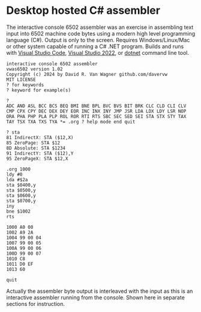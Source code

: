 # Desktop hosted C# assembler

The interactive console 6502 assembler was an exercise in assembling text input into 6502 machine code bytes using a modern high level programming language (C#).  Output is only to the screen.  Requires Windows/Linux/Mac or other system capable of running a C# .NET program.  Builds and runs with [Visual Studio Code](https://code.visualstudio.com/), [Visual Studio 2022](https://visualstudio.microsoft.com/), or [dotnet](https://learn.microsoft.com/en-us/dotnet/) command line tool.

````
interactive console 6502 assembler
vwas6502 version 1.02
Copyright (c) 2024 by David R. Van Wagner github.com/davervw
MIT LICENSE
? for keywords
? keyword for example(s)

?
ADC AND ASL BCC BCS BEQ BMI BNE BPL BVC BVS BIT BRK CLC CLD CLI CLV 
CMP CPX CPY DEC DEX DEY EOR INC INX INY JMP JSR LDA LDX LDY LSR NOP 
ORA PHA PHP PLA PLP ROL ROR RTI RTS SBC SEC SED SEI STA STX STY TAX 
TAY TSX TXA TXS TYA *= .org ? help mode end quit

? sta
81 IndirectX: STA ($12,X)
85 ZeroPage: STA $12
8D Absolute: STA $1234
91 IndirectY: STA ($12),Y
95 ZeroPageX: STA $12,X

.org 1000
ldy #0
lda #$2a
sta $0400,y
sta $0500,y
sta $0600,y
sta $0700,y
iny
bne $1002
rts

1000 A0 00
1002 A9 2A
1004 99 00 04
1007 99 00 05
100A 99 00 06
100D 99 00 07
1010 C8
1011 D0 EF
1013 60

quit
````

Actually the assembler byte output is interleaved with the input as this is an interactive assembler running from the console.  Shown here in separate sections for instruction.
